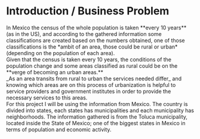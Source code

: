 <H1>Introduction / Business Problem</H1>
In Mexico the census of the whole population is taken **every 10 years** (as in the US), and according to the gathered information some classifications
are created based on the numbers obtained, one of those classifications is the *ambit of an area, those could be rural or urban* (depending on the
population of each area).
<br>
Given that the census is taken every 10 years, the conditions of the population change and some areas classified as rural could be on the **verge of becoming an urban areas.**
<br>
_As an area transits from rural to urban the services needed differ_ and knowing which areas are on this process of urbanization is helpful to
service providers and government institutes in order to provide the necessary services to this areas.
<br>
For this project I will be using the information from Mexico. The country is divided into states, each states has municipalities and each municipality
has neighborhoods. The information gathered is from the Toluca municipality, located inside the State of Mexico; one of the biggest states in Mexico in terms
of population and economic activity.
<br>
